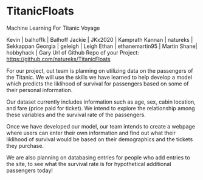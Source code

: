 # TitanicFloats
Machine Learning For Titanic Voyage

Kevin | balhoffk | Balhoff
Jackie | JKx2020 | Kamprath
Kannan | natureks | Sekkappan
Georgia | geleigh | Leigh
Ethan | ethanemartin95 | Martin
Shane| hobbyhack | Gary
Url of Github Repo of your Project:
https://github.com/natureks/TitanicFloats

For our project, out team is planning on utilizing data on the passengers of the Titanic. We will use the skills we have learned to help develop a model which predicts the liklihood of survival for passengers based on some of their personal information.

Our dataset currently includes information such as age, sex, cabin location, and fare (price paid for ticket). We intend to explore the relationship among these variables and the survival rate of the passengers.

Once we have developed our model, our team intends to create a webpage where users can enter their own information and find out what their liklihood of survival would be based on their demographics and the tickets they purchase.

We are also planning on databasing entries for people who add entries to the site, to see what the survival rate is for hypothetical additional passengers today!
